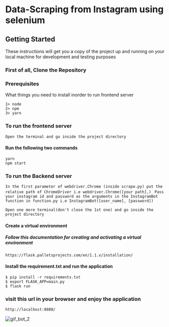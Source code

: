 # Data-Scraping from Instagram using selenium


## Getting Started
These instructions will get you a copy of the project up and running on your local machine for development and testing purposes

### First of all, Clone the Repository

### Prerequisites
What things you need to install inorder to run frontend server
```
1> node
2> npm
3> yarn
```
### To run the frontend server
```
Open the terminal and go inside the project directory
```
#### Run the following two commands
```
yarn
npm start
```
### To run the Backend server
```In the first parameter of webdriver.Chrome (inside scrape.py) put the relative path of ChromeDriver i.e webdriver.Chrome([your path],) ```
```Pass your instagram id and password as the arguments in the InstagramBot function in function.py i.e InstagramBot([user_name], [password])```
```
Open one more terminal(don't close the 1st one) and go inside the project directory
```
#### Create a virtual environment
##### Follow this documentation for creating and activating a virtual environment
```
https://flask.palletsprojects.com/en/1.1.x/installation/
```


#### Install the requirement.txt and run the application
```
$ pip install -r requirements.txt
$ export FLASK_APP=main.py
$ flask run
```

### visit this url in your browser and enjoy the application
```
http://localhost:8080/
```
![gif_bot_2](https://user-images.githubusercontent.com/19415171/89256513-21ce2900-d5d9-11ea-8f70-8a93c34a9780.gif)

